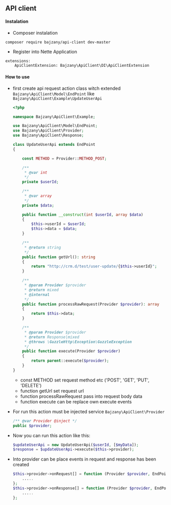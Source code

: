 ## API client

#### Instalation

- Composer instalation
````bash
composer require bajzany/api-client dev-master
````

- Register into Nette Application

````neon
extensions:
	ApiClientExtension: Bajzany\ApiClient\DI\ApiClientExtension
````
 	
 	
#### How to use

- first create api request action class witch extended `Bajzany\ApiClient\Model\EndPoint` like `Bajzany\ApiClient\Example\UpdateUserApi`

	````php
	<?php
    
    namespace Bajzany\ApiClient\Example;
    
    use Bajzany\ApiClient\Model\EndPoint;
    use Bajzany\ApiClient\Provider;
    use Bajzany\ApiClient\Response;
    
    class UpdateUserApi extends EndPoint
    {
    
    	const METHOD = Provider::METHOD_POST;
    
    	/**
    	 * @var int
    	 */
    	private $userId;
    
    	/**
    	 * @var array
    	 */
    	private $data;
    
    	public function __construct(int $userId, array $data)
    	{
    		$this->userId = $userId;
    		$this->data = $data;
    	}
    
    	/**
    	 * @return string
    	 */
    	public function getUrl(): string
    	{
    		return "http://crm.d/test/user-update/{$this->userId}";
    	}
    
    	/**
    	 * @param Provider $provider
    	 * @return mixed
    	 * @internal
    	 */
    	public function processRawRequest(Provider $provider): array
    	{
    		return $this->data;
    	}
    
    	/**
    	 * @param Provider $provider
    	 * @return Response|mixed
    	 * @throws \GuzzleHttp\Exception\GuzzleException
    	 */
    	public function execute(Provider $provider)
    	{
    		return parent::execute($provider);
    	}
    }

	````
	- const METHOD set request method etc ('POST', 'GET', 'PUT', 'DELETE')
	- function getUrl set request url
	- function processRawRequest pass into request body data
	- function execute can be replace own execute events
	
- For run this action must be injected service `Bajzany\ApiClient\Provider`
	````php
	/** @var Provider @inject */
	public $provider;
	````

- Now you can run this action like this:

	````php
	$updateUserApi = new UpdateUserApi($userId, [$myData]);
	$response = $updateUserApi->execute($this->provider);	
	````
	
- Into provider can be place events in request and response has been created
	````php
	$this->provider->onRequest[] = function (Provider $provider, EndPoint $endPoint, $response) {
		.....
	};
	$this->provider->onResponse[] = function (Provider $provider, EndPoint $endPoint, $response) {
		.....
	};
	````
